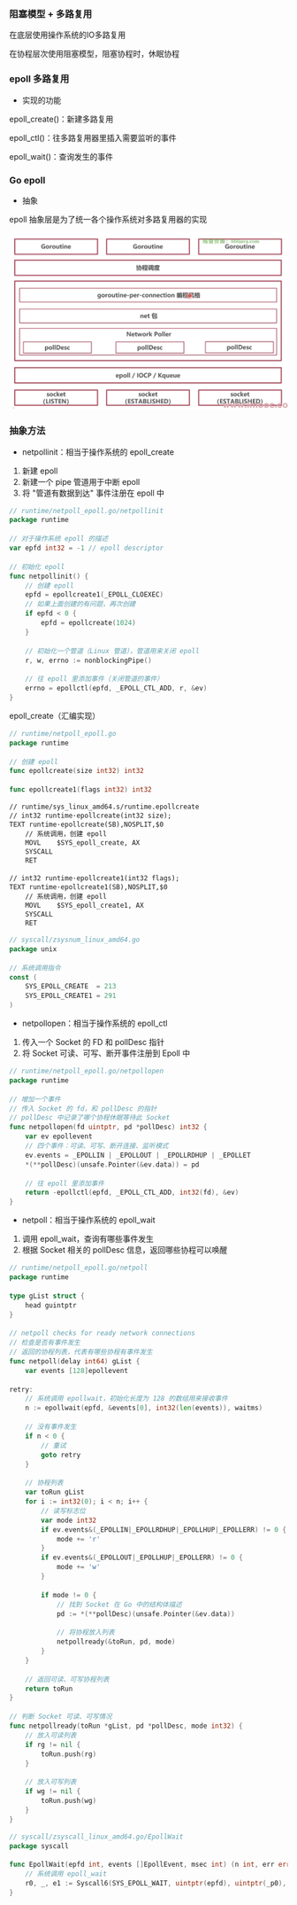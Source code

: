 ### 阻塞模型 + 多路复用

在底层使用操作系统的IO多路复用

在协程层次使用阻塞模型，阻塞协程时，休眠协程


### epoll 多路复用

* 实现的功能

epoll_create()：新建多路复用

epoll_ctl()：往多路复用器里插入需要监听的事件

epoll_wait()：查询发生的事件


### Go epoll

* 抽象

epoll 抽象层是为了统一各个操作系统对多路复用器的实现

![Go 的 epoll 抽象](images/005_Go网络层抽象.png)


### 抽象方法

* netpollinit：相当于操作系统的 epoll_create

1. 新建 epoll
2. 新建一个 pipe 管道用于中断 epoll
3. 将 "管道有数据到达" 事件注册在 epoll 中

```go
// runtime/netpoll_epoll.go/netpollinit
package runtime

// 对于操作系统 epoll 的描述
var epfd int32 = -1 // epoll descriptor

// 初始化 epoll
func netpollinit() {
	// 创建 epoll
	epfd = epollcreate1(_EPOLL_CLOEXEC)
	// 如果上面创建的有问题，再次创建
	if epfd < 0 {
		epfd = epollcreate(1024)
	}

	// 初始化一个管道（Linux 管道），管道用来关闭 epoll
	r, w, errno := nonblockingPipe()

	// 往 epoll 里添加事件（关闭管道的事件）
	errno = epollctl(epfd, _EPOLL_CTL_ADD, r, &ev)
}
```

epoll_create（汇编实现）

```go
// runtime/netpoll_epoll.go
package runtime

// 创建 epoll
func epollcreate(size int32) int32

func epollcreate1(flags int32) int32
```

```assembly
// runtime/sys_linux_amd64.s/runtime.epollcreate
// int32 runtime·epollcreate(int32 size);
TEXT runtime·epollcreate(SB),NOSPLIT,$0
    // 系统调用，创建 epoll
	MOVL    $SYS_epoll_create, AX
	SYSCALL
	RET

// int32 runtime·epollcreate1(int32 flags);
TEXT runtime·epollcreate1(SB),NOSPLIT,$0
    // 系统调用，创建 epoll
	MOVL	$SYS_epoll_create1, AX
	SYSCALL
	RET
```

```go
// syscall/zsysnum_linux_amd64.go
package unix

// 系统调用指令
const (
	SYS_EPOLL_CREATE  = 213
	SYS_EPOLL_CREATE1 = 291
)
```


* netpollopen：相当于操作系统的 epoll_ctl

1. 传入一个 Socket 的 FD 和 pollDesc 指针
2. 将 Socket 可读、可写、断开事件注册到 Epoll 中

```go
// runtime/netpoll_epoll.go/netpollopen
package runtime

// 增加一个事件
// 传入 Socket 的 fd，和 pollDesc 的指针
// pollDesc 中记录了哪个协程休眠等待此 Socket
func netpollopen(fd uintptr, pd *pollDesc) int32 {
	var ev epollevent
	// 四个事件：可读、可写、断开连接、监听模式
	ev.events = _EPOLLIN | _EPOLLOUT | _EPOLLRDHUP | _EPOLLET
	*(**pollDesc)(unsafe.Pointer(&ev.data)) = pd

	// 往 epoll 里添加事件
	return -epollctl(epfd, _EPOLL_CTL_ADD, int32(fd), &ev)
}
```


* netpoll：相当于操作系统的 epoll_wait

1. 调用 epoll_wait，查询有哪些事件发生
2. 根据 Socket 相关的 pollDesc 信息，返回哪些协程可以唤醒

```go
// runtime/netpoll_epoll.go/netpoll
package runtime

type gList struct {
	head guintptr
}

// netpoll checks for ready network connections
// 检查是否有事件发生
// 返回的协程列表，代表有哪些协程有事件发生
func netpoll(delay int64) gList {
	var events [128]epollevent
	
retry:
	// 系统调用 epollwait，初始化长度为 128 的数组用来接收事件
	n := epollwait(epfd, &events[0], int32(len(events)), waitms)

	// 没有事件发生
	if n < 0 {
		// 重试
		goto retry
	}

	// 协程列表
	var toRun gList
	for i := int32(0); i < n; i++ {
		// 读写标志位
		var mode int32
		if ev.events&(_EPOLLIN|_EPOLLRDHUP|_EPOLLHUP|_EPOLLERR) != 0 {
			mode += 'r'
		}
		if ev.events&(_EPOLLOUT|_EPOLLHUP|_EPOLLERR) != 0 {
			mode += 'w'
		}

		if mode != 0 {
			// 找到 Socket 在 Go 中的结构体描述
			pd := *(**pollDesc)(unsafe.Pointer(&ev.data))

			// 将协程放入列表
			netpollready(&toRun, pd, mode)
		}
	}

	// 返回可读、可写协程列表
	return toRun
}

// 判断 Socket 可读、可写情况
func netpollready(toRun *gList, pd *pollDesc, mode int32) {
	// 放入可读列表
	if rg != nil {
		toRun.push(rg)
	}

	// 放入可写列表
	if wg != nil {
		toRun.push(wg)
	}
}
```

```go
// syscall/zsyscall_linux_amd64.go/EpollWait
package syscall

func EpollWait(epfd int, events []EpollEvent, msec int) (n int, err error) {
	// 系统调用 epoll_wait
	r0, _, e1 := Syscall6(SYS_EPOLL_WAIT, uintptr(epfd), uintptr(_p0), uintptr(len(events)), uintptr(msec), 0, 0)
}
```
